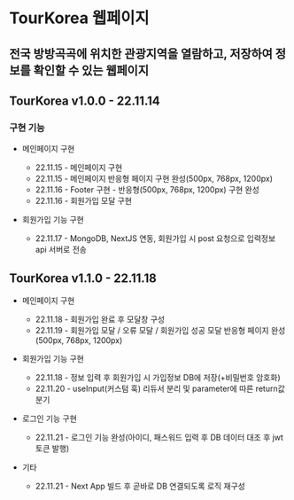 # TourKorea 웹페이지

## 전국 방방곡곡에 위치한 관광지역을 열람하고, 저장하여 정보를 확인할 수 있는 웹페이지

## TourKorea v1.0.0 - 22.11.14
### 구현 기능
+ 메인페이지 구현
    + 22.11.15 - 메인페이지 구현
    + 22.11.15 - 메인페이지 반응형 페이지 구현 완성(500px, 768px, 1200px)
    + 22.11.16 - Footer 구현 - 반응형(500px, 768px, 1200px) 구현 완성
    + 22.11.16 - 회원가입 모달 구현

+ 회원가입 기능 구현
    + 22.11.17 - MongoDB, NextJS 연동, 회원가입 시 post 요청으로 입력정보 api 서버로 전송

## TourKorea v1.1.0 - 22.11.18
+ 메인페이지 구현
    + 22.11.18 - 회원가입 완료 후 모달창 구성
    + 22.11.19 - 회원가입 모달 / 오류 모달 / 회원가입 성공 모달 반응형 페이지 완성(500px, 768px, 1200px)

+ 회원가입 기능 구현
    + 22.11.18 - 정보 입력 후 회원가입 시 가입정보 DB에 저장(+비밀번호 암호화)
    + 22.11.20 - useInput(커스텀 훅) 리듀서 분리 및 parameter에 따른 return값 분기

+ 로그인 기능 구현
    + 22.11.21 - 로그인 기능 완성(아이디, 패스워드 입력 후 DB 데이터 대조 후 jwt 토큰 발행)

+ 기타
    + 22.11.21 - Next App 빌드 후 곧바로 DB 연결되도록 로직 재구성
